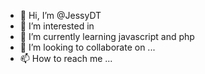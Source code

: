 - 👋 Hi, I’m @JessyDT
- 👀 I’m interested in 
- 🌱 I’m currently learning javascript and php
- 💞️ I’m looking to collaborate on ...
- 📫 How to reach me ...

<!---
JessyDT/JessyDT is a ✨ special ✨ repository because its `README.md` (this file) appears on your GitHub profile.
You can click the Preview link to take a look at your changes.
--->
